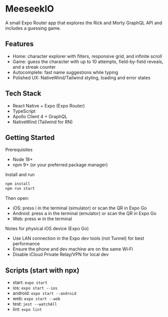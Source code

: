 # MeeseekIO

A small Expo Router app that explores the Rick and Morty GraphQL API and includes a guessing game.

## Features
- Home: character explorer with filters, responsive grid, and infinite scroll
- Game: guess the character with up to 10 attempts, field-by-field reveals, and a streak counter
- Autocomplete: fast name suggestions while typing
- Polished UX: NativeWind/Tailwind styling, loading and error states

## Tech Stack
- React Native + Expo (Expo Router)
- TypeScript
- Apollo Client 4 + GraphQL
- NativeWind (Tailwind for RN)

## Getting Started
Prerequisites
- Node 18+
- npm 9+ (or your preferred package manager)

Install and run
```bash
npm install
npm run start
```
Then open:
- iOS: press i in the terminal (simulator) or scan the QR in Expo Go
- Android: press a in the terminal (emulator) or scan the QR in Expo Go
- Web: press w in the terminal

Notes for physical iOS device (Expo Go)
- Use LAN connection in the Expo dev tools (not Tunnel) for best performance
- Ensure the phone and dev machine are on the same Wi‑Fi
- Disable iCloud Private Relay/VPN for local dev

## Scripts (start with npx)
- start: `expo start`
- ios: `expo start --ios`
- android: `expo start --android`
- web: `expo start --web`
- test: `jest --watchAll`
- lint: `expo lint`
